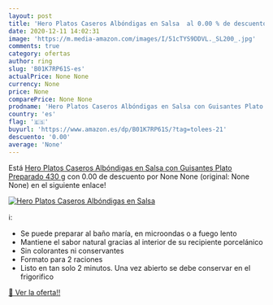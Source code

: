 ```yaml
---
layout: post
title: 'Hero Platos Caseros Albóndigas en Salsa  al 0.00 % de descuento'
date: 2020-12-11 14:02:31
image: 'https://m.media-amazon.com/images/I/51cTYS9DDVL._SL200_.jpg'
comments: true
category: ofertas
author: ring
slug: 'B01K7RP61S-es'
actualPrice: None None
currency: None
price: None
comparePrice: None None
prodname: 'Hero Platos Caseros Albóndigas en Salsa con Guisantes Plato Preparado 430 g'
country: 'es'
flag: '🇪🇸'
buyurl: 'https://www.amazon.es/dp/B01K7RP61S/?tag=tolees-21'
descuento: '0.00'
average: 'None'
---
```


Está [Hero Platos Caseros Albóndigas en Salsa con Guisantes Plato Preparado 430 g](https://www.amazon.es/dp/B01K7RP61S/?tag=tolees-21) con 0.00 de descuento por None None (original: None None) en el siguiente enlace!

[![Hero Platos Caseros Albóndigas en Salsa ](https://m.media-amazon.com/images/I/51cTYS9DDVL._SL200_.jpg)](https://www.amazon.es/dp/B01K7RP61S/?tag=tolees-21)

ℹ️:

- Se puede preparar al baño maría, en microondas o a fuego lento
- Mantiene el sabor natural gracias al interior de su recipiente porcelánico
- Sin colorantes ni conservantes
- Formato para 2 raciones
- Listo en tan solo 2 minutos. Una vez abierto se debe conservar en el frigorifico

[🛒 Ver la oferta!!](https://www.amazon.es/dp/B01K7RP61S/?tag=tolees-21)
